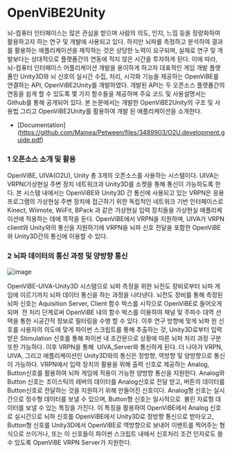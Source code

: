 # OpenViBE2Unity

뇌-컴퓨터 인터페이스는 많은 관심을 받으며 사람의 의도, 인지, 느낌 등을 정량화하여 활용하고자 하는 연구 및 개발에 사용되고 있다. 하지만 뇌파를 측정하고 분석하여 결과를 활용하는 애플리케이션을 제작하는 것은 상당한 노력이 요구되며, 실제로 연구 및 개발보다는 상대적으로 플랫폼간의 연동에 적지 않은 시간을 투자하게 된다. 이에 따라, 뇌-컴퓨터 인터페이스 어플리케이션 개발을 용이하게 하고자 대표적인 게임 개발 플랫폼인 Unity3D와 뇌 신호의 실시간 수집, 처리, 시각화 기능을 제공하는 OpenViBE를 연결하는 API, OpenViBE2Unity를 개발하였다. 개발된 API는 두 오픈소스 플랫폼간의 연동을 쉽게 할 수 있도록 몇 가지 함수들을 제공하며 주요 코드 및 사용설명서는 Github를 통해 공개되어 있다. 본 논문에서는 개발한 OpenViBE2Unity의 구조 및 사용법 그리고 OpenViBE2Unity를 활용하여 개발 된 애플리케이션을 소개한다.


- [Documentation] (https://github.com/Mainea/Petween/files/3489903/O2U.development.guide.pdf)


### 1 오픈소스 소개 및 활용
OpenViBE, UIVA(O2U), Unity 총 3개의 오픈소스를 사용하는 시스템이다. UIVA는 VRPN(가상현실 주변 장치 네트워크과 Unity3D를 소켓을 통해 통신이 가능하도록 한다. 본 시스템 내에서는 OpenViBE와 Unity3D 간 통신에 사용되고 있는 VRPN은 응용 프로그램의 가상현실 주변 장치에 접근하기 위한 독립적인 네트워크 기반 인터페이스로 Kinect, Wiimote, WiiFit, BPack 과 같은 가상현실 입력 장치들을 가상현실 애플리케이션에 적용하는 데에 목적을 둔다. OpenViBE에서 VRPN을 지원하며, UIVA가 VRPN client와 Unity와의 통신을 지원하기에 VRPN을 뇌파 신호 전달을 포함한 OpenViBE와 Unity3D간의 통신에 이용할 수 있다.

### 2 뇌파 데이터의 통신 과정 및 양방향 통신
![image](https://user-images.githubusercontent.com/30457077/62833264-c04dd580-bc76-11e9-9384-9f815c5d81de.png)

  OpenViBE-UIVA-Unity3D 시스템으로 뇌파 측정을 위한 뇌전도 장비로부터 뇌파 게임에 이르기까지 뇌파 데이터 통신을 하는 과정을 나타낸다. 뇌전도 장비를 통해 측정된 뇌파 신호는 Aquisition Server, Client 함수 박스를 시작으로 OpenViBE로 들어오게 되며  전 처리 단계로써 OpenViBE 내의 함수 박스를 이용하여 채널 및 주파수 대역 선택을 통한 시공간적 정보로 필터링을 수행 할 수 있다. 이후 연구 방향에 맞게 뇌파 원 신호를 사용자의 의도에 맞게 파이썬 스크립트를 통해 추출하는 것, Unity3D로부터 입력 받은 Stimulation 신호를 통해 파이썬 내 조건문으로 상황에 따른 뇌파 처리 과정 구분 또한 가능하다. 이후 VRPN을 통해  UIVA_Server와 통신하게 된다. 더 나아가 VRPN, UIVA, 그리고 애플리케이션인 Unity3D와의 통신은 정방향, 역방향 및 양방향으로 통신이 가능하다. VRPN에서 입력 장치의 활용을 위해 출력 신호로 제공하는 Analog, Button신호를 활용하여 뇌파 게임에 적용이 가능한 양방향 통신을 지원한다. Analog와 Button 신호는 조이스틱의 레버의 데이터를 Analog신호로 전달 받고, 버튼의 데이터를 Button신호로 전달하는 것을 지원하기 위해 만들어진 신호이다. Analog형 신호는 실시간으로 정수형 데이터를 보낼 수 있으며, Button형 신호는 일시적으로  불린 자료형 데이터를 보낼 수 있는 특징을 가진다. 이 특징을 활용하여 OpenViBE에서 Analog 신호로 실시간으로 뇌파 신호를 OpenViBE에서 Unity3D로 정방향 통신으로 받아오고, Button형 신호를 Unity3D에서 OpenViBE로 역방향으로 보내어 이벤트를 찍어주는 형식으로 쓰이거나, 또는 이 신호들이 파이썬 스크립트 내에서 신호처리 조건 인자로도 쓸 수 있도록 OpenViBE VRPN Server가 지원한다.
